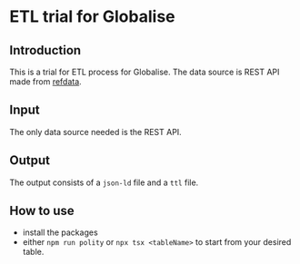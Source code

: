 # ETL trial for Globalise

## Introduction
This is a trial for ETL process for Globalise. The data source is REST API made from [refdata](https://github.com/globalise-huygens/data-editor-pilot/tree/dbprobe). 

## Input
The only data source needed is the REST API. 

## Output
The output consists of a `json-ld` file and a `ttl` file. 

## How to use
* install the packages
* either `npm run polity` or `npx tsx <tableName>` to start from your desired table.

### 